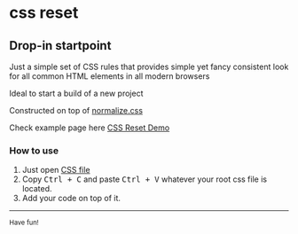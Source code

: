 # css reset

## Drop-in startpoint

Just a simple set of CSS rules that provides simple yet fancy consistent look for all common HTML elements in all modern browsers

Ideal to start a build of a new project

Constructed on top of [normalize.css](https://necolas.github.io/normalize.css/)

Check example page here [CSS Reset Demo](https://sick-sad-world.github.io/cssreset/)

### How to use

1. Just open [CSS file](reset.css)
2. Copy <kbd>Ctrl + C</kbd> and paste <kbd>Ctrl + V</kbd> whatever your root css file is located.
3. Add your code on top of it.

---

<small>Have fun!</small>
